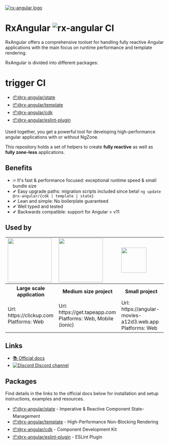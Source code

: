 [![rx-angular logo](https://raw.githubusercontent.com/rx-angular/rx-angular/main/docs/images/rx-angular_logo.png)](https://rx-angular.io/)

# RxAngular ![rx-angular CI](https://github.com/rx-angular/rx-angular/workflows/rx-angular%20CI/badge.svg?branch=main)

RxAngular offers a comprehensive toolset for handling fully reactive Angular applications with the main focus on runtime
performance and template rendering.

RxAngular is divided into different packages:

# trigger CI

- [📦@rx-angular/state](https://rx-angular.io/docs/state)
- [📦@rx-angular/template](https://rx-angular.io/docs/template)
- [📦@rx-angular/cdk](https://rx-angular.io/docs/cdk)
- [📦@rx-angular/eslint-plugin](https://rx-angular.io/docs/eslint-plugin)

Used together, you get a powerful tool for developing high-performance angular applications with or without NgZone.

This repository holds a set of helpers to create **fully reactive** as well as **fully zone-less** applications.

## Benefits

- 🔥 It's fast & performance focused: exceptional runtime speed & small bundle size
- ✔ Easy upgrade paths: migration scripts included since beta! `ng update @rx-angular/{cdk | template | state}`
- ✔ Lean and simple: No boilerplate guaranteed
- ✔ Well typed and tested
- ✔ Backwards compatible: support for Angular > v11

## Used by

<table style="width:100%">
  <tr>
    <td><img width="140" src="https://clickup.com/landing/images/logo-clickup_color.svg"></td>
    <td><img width="140" src="https://get.tapeapp.com/wp-content/uploads/2021/08/tape_logo_24px.svg"></td>
    <td><img height="80" src="https://avatars.githubusercontent.com/u/1733746?s=200&v=4"></td>
  </tr>
   <tr>
    <th>Large scale application</th>
    <th>Medium size project</th>
    <th>Small project</th>
  </tr>
  <tr>
    <td>
      Url: https://clickup.com <br/>
      Platforms: Web
    </td>
    <td>
      Url: https://get.tapeapp.com<br/>
      Platforms: Web, Mobile (ionic)
    </td>
    <td>
      Url: https://angular-movies-a12d3.web.app<br/>
      Platforms: Web
    </td>
  </tr>
</table>

## Links

- [📚 Official docs](https://www.rx-angular.io/)
- [![Discord](https://icongr.am/material/discord.svg?size=16&color=7289da) Discord channel](https://discord.com/invite/XWWGZsQ)

## Packages

Find details in the links to the official docs below for installation and setup instructions, examples and resources.

- [📦@rx-angular/state](https://rx-angular.io/docs/state) - Imperative & Reactive Component State-Management
- [📦@rx-angular/template](https://rx-angular.io/docs/template) - High-Performance Non-Blocking Rendering
- [📦@rx-angular/cdk](https://rx-angular.io/docs/cdk) - Component Development Kit
- [📦@rx-angular/eslint-plugin](https://rx-angular.io/docs/eslint-plugin) - ESLint Plugin
